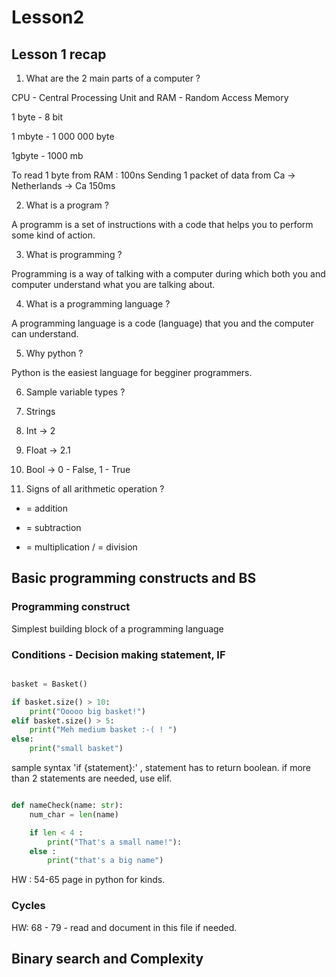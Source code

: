 # Lesson2 

## Lesson 1 recap

1. What are the 2 main parts of a computer ? 

CPU - Central Processing Unit and RAM - Random Access Memory

1 byte - 8 bit 

1 mbyte - 1 000 000 byte 

1gbyte - 1000 mb

To read 1 byte from RAM : 100ns 
Sending 1 packet of data from Ca -> Netherlands -> Ca 150ms 


2. What is a program ? 

A programm is a set of instructions with a code that helps you to perform some kind of action.

3. What is programming ? 

Programming is a way of talking with a computer during which both you and computer understand what you are talking about.

4. What is a programming language ? 

A programming language is a code (language) that you and the computer can understand.

5. Why python  ? 

Python is the easiest language for begginer programmers.

6. Sample variable types ?

1. Strings 

2. Int -> 2 

3. Float -> 2.1

4. Bool  -> 0 - False, 1 - True 

7. Signs of all arithmetic operation ?

+ = addition
- = subtraction
* = multiplication
/ = division

## Basic programming constructs and BS


### Programming construct 

Simplest building block of a programming language

### Conditions - Decision making statement, IF 

```python

basket = Basket()

if basket.size() > 10:
    print("Ooooo big basket!") 
elif basket.size() > 5:
    print("Meh medium basket :-( ! ")
else:
    print("small basket")

```

sample syntax 'if {statement}:' , statement has to return boolean. 
if more than 2 statements are needed, use elif. 

```python

def nameCheck(name: str):
    num_char = len(name)

    if len < 4 :
        print("That's a small name!"):
    else :
        print("that's a big name")          

```

HW : 
54-65 page in python for kinds.

### Cycles 

HW: 
68 - 79 - read and document in this file if needed.

## Binary search and Complexity 